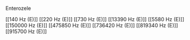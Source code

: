 Enterozele

[[140 Hz (E)]]
[[220 Hz (E)]]
[[730 Hz (E)]]
[[13390 Hz (E)]]
[[5580 Hz (E)]]
[[150000 Hz (E)]]
[[475850 Hz (E)]]
[[736420 Hz (E)]]
[[819340 Hz (E)]]
[[915700 Hz (E)]]